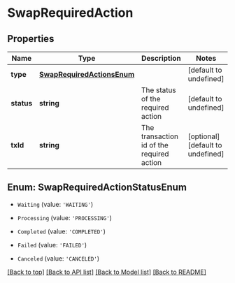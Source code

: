 # SwapRequiredAction

## Properties

|Name | Type | Description | Notes|
|------------ | ------------- | ------------- | -------------|
|**type** | [**SwapRequiredActionsEnum**](SwapRequiredActionsEnum.md) |  | [default to undefined]|
|**status** | **string** | The status of the required action | [default to undefined]|
|**txId** | **string** | The transaction id of the required action | [optional] [default to undefined]|


## Enum: SwapRequiredActionStatusEnum


* `Waiting` (value: `'WAITING'`)

* `Processing` (value: `'PROCESSING'`)

* `Completed` (value: `'COMPLETED'`)

* `Failed` (value: `'FAILED'`)

* `Canceled` (value: `'CANCELED'`)





[[Back to top]](#) [[Back to API list]](../../README.md#documentation-for-api-endpoints) [[Back to Model list]](../../README.md#documentation-for-models) [[Back to README]](../../README.md)
